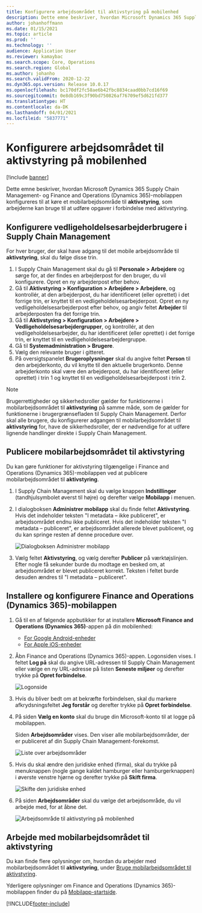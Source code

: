 ```yaml
---
title: Konfigurere arbejdsområdet til aktivstyring på mobilenhed
description: Dette emne beskriver, hvordan Microsoft Dynamics 365 Supply Chain Management- og Finance and Operations (Dynamics 365)-mobilappen konfigureres til at køre et mobilarbejdsområde til aktivstyring, som arbejderne kan bruge til at udføre opgaver i forbindelse med aktivstyring.
author: johanhoffmann
ms.date: 01/15/2021
ms.topic: article
ms.prod: ''
ms.technology: ''
audience: Application User
ms.reviewer: kamaybac
ms.search.scope: Core, Operations
ms.search.region: Global
ms.author: johanho
ms.search.validFrom: 2020-12-22
ms.dyn365.ops.version: Release 10.0.17
ms.openlocfilehash: bc170df2fc58ae6b42fbc8834caad0bb7cd16f69
ms.sourcegitcommit: 0e8db169c3f90bd750826af76709ef5d621fd377
ms.translationtype: HT
ms.contentlocale: da-DK
ms.lasthandoff: 04/01/2021
ms.locfileid: "5837771"
---
```

# <a name="set-up-the-asset-management-mobile-workspace"></a>Konfigurere arbejdsområdet til aktivstyring på mobilenhed

[!include [banner](../includes/banner.md)]

Dette emne beskriver, hvordan Microsoft Dynamics 365 Supply Chain Management- og Finance and Operations (Dynamics 365)-mobilappen konfigureres til at køre et mobilarbejdsområde til **aktivstyring**, som arbejderne kan bruge til at udføre opgaver i forbindelse med aktivstyring.

## <a name="set-up-maintenance-worker-users-in-supply-chain-management"></a>Konfigurere vedligeholdelsesarbejderbrugere i Supply Chain Management

For hver bruger, der skal have adgang til det mobile arbejdsområde til **aktivstyring**, skal du følge disse trin.

1. I Supply Chain Management skal du gå til **Personale \> Arbejdere** og sørge for, at der findes en arbejderpost for den bruger, du vil konfigurere. Opret en ny arbejderpost efter behov.
1. Gå til **Aktivstyring \> Konfiguration \> Arbejdere \> Arbejdere**, og kontrollér, at den arbejderpost, du har identificeret (eller oprettet) i det forrige trin, er knyttet til en vedligeholdelsesarbejderpost. Opret en ny vedligeholdelsesarbejderpost efter behov, og angiv feltet **Arbejder** til arbejderposten fra det forrige trin.
1. Gå til **Aktivstyring \> Konfiguration \> Arbejdere \> Vedligeholdelsesarbejdergrupper**, og kontrollér, at den vedligeholdelsesarbejder, du har identificeret (eller oprettet) i det forrige trin, er knyttet til en vedligeholdelsesarbejdergruppe.
1. Gå til **Systemadministration \> Brugere**.
1. Vælg den relevante bruger i gitteret.
1. På oversigtspanelet **Brugeroplysninger** skal du angive feltet **Person** til den arbejderkonto, du vil knytte til den aktuelle brugerkonto. Denne arbejderkonto skal være den arbejderpost, du har identificeret (eller oprettet) i trin 1 og knyttet til en vedligeholdelsesarbejderpost i trin 2.

> [!NOTE]
> Brugerrettigheder og sikkerhedsroller gælder for funktionerne i mobilarbejdsområdet til **aktivstyring** på samme måde, som de gælder for funktionerne i brugergrænsefladen til Supply Chain Management. Derfor skal alle brugere, du konfigurerer adgangen til mobilarbejdsområdet til **aktivstyring** for, have de sikkerhedsroller, der er nødvendige for at udføre lignende handlinger direkte i Supply Chain Management.

## <a name="publish-the-asset-management-mobile-workspace"></a>Publicere mobilarbejdsområdet til aktivstyring

Du kan gøre funktioner for aktivstyring tilgængelige i Finance and Operations (Dynamics 365)-mobilappen ved at publicere mobilarbejdsområdet til **aktivstyring**.

1. I Supply Chain Management skal du vælge knappen **Indstillinger** (tandhjulsymbolet øverst til højre) og derefter vælge **Mobilapp** i menuen.
1. I dialogboksen **Administrer mobilapp** skal du finde feltet **Aktivstyring**. Hvis det indeholder teksten "I metadata – ikke publiceret", er arbejdsområdet endnu ikke publiceret. Hvis det indeholder teksten "I metadata – publiceret", er arbejdsområdet allerede blevet publiceret, og du kan springe resten af denne procedure over.

    ![Dialogboksen Administrer mobilapp](media/mobile-workspaces.png "Dialogboksen Administrer mobilapp")

1. Vælg feltet **Aktivstyring**, og vælg derefter **Publicer** på værktøjslinjen. Efter nogle få sekunder burde du modtage en besked om, at arbejdsområdet er blevet publiceret korrekt. Teksten i feltet burde desuden ændres til "I metadata – publiceret".

## <a name="install-and-set-up-the-finance-and-operations-dynamics-365-mobile-app"></a>Installere og konfigurere Finance and Operations (Dynamics 365)-mobilappen

1. Gå til en af følgende appbutikker for at installere **Microsoft Finance and Operations (Dynamics 365)**-appen på din mobilenhed:

    - [For Google Android-enheder](https://go.microsoft.com/fwlink/?linkid=850662)
    - [For Apple iOS-enheder](https://go.microsoft.com/fwlink/?linkid=850663)

1. Åbn Finance and Operations (Dynamics 365)-appen. Logonsiden vises. I feltet **Log på** skal du angive URL-adressen til Supply Chain Management eller vælge en ny URL-adresse på listen **Seneste miljøer** og derefter trykke på **Opret forbindelse**.

    ![Logonside](media/mobile-app-sign-in.png "Logonside")

1. Hvis du bliver bedt om at bekræfte forbindelsen, skal du markere afkrydsningsfeltet **Jeg forstår** og derefter trykke på **Opret forbindelse**.
1. På siden **Vælg en konto** skal du bruge din Microsoft-konto til at logge på mobilappen.

    Siden **Arbejdsområder** vises. Den viser alle mobilarbejdsområder, der er publiceret af din Supply Chain Management-forekomst.

    ![Liste over arbejdsområder](media/mobile-app-workspaces.png "Liste over arbejdsområder")

1. Hvis du skal ændre den juridiske enhed (firma), skal du trykke på menuknappen (nogle gange kaldet hamburger eller hamburgerknappen) i øverste venstre hjørne og derefter trykke på **Skift firma**.

    ![Skifte den juridiske enhed](media/mobile-app-change-comp.png "Skifte den juridiske enhed")

1. På siden **Arbejdsområder** skal du vælge det arbejdsområde, du vil arbejde med, for at åbne det.

    ![Arbejdsområde til aktivstyring på mobilenhed](media/mobile-app-asset-workspace.png "Arbejdsområde til aktivstyring på mobilenhed")

## <a name="work-with-the-asset-management-mobile-workspace"></a>Arbejde med mobilarbejdsområdet til aktivstyring

Du kan finde flere oplysninger om, hvordan du arbejder med mobilarbejdsområdet til **aktivstyring**, under [Bruge mobilarbejdsområdet til aktivstyring](asset-management-mobile-workspace.md).

Yderligere oplysninger om Finance and Operations (Dynamics 365)-mobilappen finder du på [Mobilapp-startside](../../fin-ops-core/dev-itpro/mobile-apps/Mobile-app-home-page.md).


[!INCLUDE[footer-include](../../includes/footer-banner.md)]